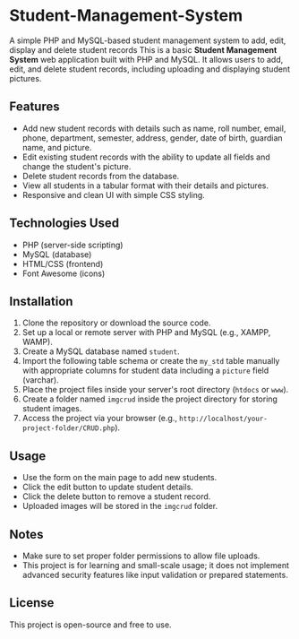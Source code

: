 # Student-Management-System
A simple PHP and MySQL-based student management system to add, edit, display and delete student records
This is a basic **Student Management System** web application built with PHP and MySQL. It allows users to add, edit, and delete student records, including uploading and displaying student pictures.

## Features

- Add new student records with details such as name, roll number, email, phone, department, semester, address, gender, date of birth, guardian name, and picture.
- Edit existing student records with the ability to update all fields and change the student's picture.
- Delete student records from the database.
- View all students in a tabular format with their details and pictures.
- Responsive and clean UI with simple CSS styling.

## Technologies Used

- PHP (server-side scripting)
- MySQL (database)
- HTML/CSS (frontend)
- Font Awesome (icons)

## Installation

1. Clone the repository or download the source code.
2. Set up a local or remote server with PHP and MySQL (e.g., XAMPP, WAMP).
3. Create a MySQL database named `student`.
4. Import the following table schema or create the `my_std` table manually with appropriate columns for student data including a `picture` field (varchar).
5. Place the project files inside your server's root directory (`htdocs` or `www`).
6. Create a folder named `imgcrud` inside the project directory for storing student images.
7. Access the project via your browser (e.g., `http://localhost/your-project-folder/CRUD.php`).

## Usage

- Use the form on the main page to add new students.
- Click the edit button to update student details.
- Click the delete button to remove a student record.
- Uploaded images will be stored in the `imgcrud` folder.


## Notes

- Make sure to set proper folder permissions to allow file uploads.
- This project is for learning and small-scale usage; it does not implement advanced security features like input validation or prepared statements.

## License

This project is open-source and free to use.
